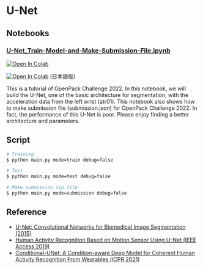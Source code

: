 # U-Net

## Notebooks

### [U-Net_Train-Model-and-Make-Submission-File.ipynb](./notebooks/U-Net_Train-Model-and-Make-Submission-File.ipynb)

[![Open In Colab](https://colab.research.google.com/assets/colab-badge.svg)](https://colab.research.google.com/github/open-pack/openpack-torch/blob/main/examples/unet/notebooks/U-Net_Train-Model-and-Make-Submission-File.ipynb)

[![Open In Colab](https://colab.research.google.com/assets/colab-badge.svg)](https://colab.research.google.com/github/open-pack/openpack-torch/blob/main/examples/unet/notebooks/U-Net_Train-Model-and-Make-Submission-File__JA.ipynb) (日本語版)

This is a tutorial of OpenPack Challenge 2022.
In this notebook, we will build the U-Net, one of the basic architecture for segmentation, with the acceleration data from the left wrist (atr01).
This notebook also shows how to make submission file (submission.json) for OpenPack Challenge 2022.
In fact, the performance of this U-Net is poor. Please enjoy finding a better architecture and parameters.

## Script

```bash
# Training
$ python main.py mode=train debug=false

# Test
$ python main.py mode=test debug=false

# Make submission zip file
$ python main.py mode=submission debug=false
```

## Reference

- [U-Net: Convolutional Networks for Biomedical Image Segmentation (2015)](https://link.springer.com/chapter/10.1007/978-3-319-24574-4_28)
- [Human Activity Recognition Based on Motion Sensor Using U-Net (IEEE Access 2019)](https://ieeexplore.ieee.org/abstract/document/8731875)
- [Conditional-UNet: A Condition-aware Deep Model for Coherent Human Activity Recognition From Wearables (ICPR 2021)](https://ieeexplore.ieee.org/abstract/document/9412851/?casa_token=4IwIRlUNcQgAAAAA:dl_v2_W_KAuSwRAYsE4J_OLQ3jV_HsiTWg90vFKBayAk5ik8hM6FpUi037sX0khKYt0uVdg5Tg)
